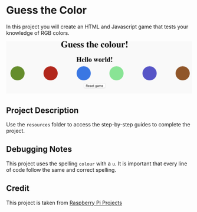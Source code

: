 # Guess the Color
In this project you will create an HTML and Javascript game that tests your knowledge of RGB colors. 

![Preview Project](images/allColours.png)

## Project Description
Use the `resources` folder to access the step-by-step guides to complete the project.

## Debugging Notes
This project uses the spelling `colour` with a `u`. It is important that every line of code follow the same and correct spelling. 

## Credit
This project is taken from [Raspberry Pi Projects](https://projects.raspberrypi.org/en/projects/cd-beginner-javascript-sushi)
